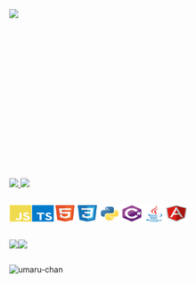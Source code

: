 <div align="center" style="display: flex">
   <img height="303em" src="https://i.imgur.com/MRnemuz.png"/>
</div> 

<div align="center" style="display: flex">
  <a href="https://github.com/alizgms">
  <img height="175em" src="https://github-readme-stats.vercel.app/api?username=alizgms&show_icons=true&theme=tokyonight&include_all_commits=true&count_private=true"/>
  <img height="175em" src="https://github-readme-stats.vercel.app/api/top-langs/?username=alizgms&layout=compact&langs_count=7&theme=tokyonight"/>
</div>
  
  ##
  
  <div align="center" style="display: flex"><br>
  <img align="center" alt="JS" height="30" width="40" src="https://raw.githubusercontent.com/devicons/devicon/master/icons/javascript/javascript-plain.svg">
  <img align="center" alt="TS" height="30" width="40" src="https://raw.githubusercontent.com/devicons/devicon/master/icons/typescript/typescript-plain.svg">
  <img align="center" alt="HTML" height="30" width="40" src="https://raw.githubusercontent.com/devicons/devicon/master/icons/html5/html5-original.svg">
  <img align="center" alt="CSS" height="30" width="40" src="https://raw.githubusercontent.com/devicons/devicon/master/icons/css3/css3-original.svg">
  <img align="center" alt="Python" height="30" width="40" src="https://raw.githubusercontent.com/devicons/devicon/master/icons/python/python-original.svg">
  <img align="center" alt="Csharp" height="30" width="40" src="https://raw.githubusercontent.com/devicons/devicon/master/icons/csharp/csharp-original.svg">
  <img align="center" alt="Java" height="30" width="40" src="https://raw.githubusercontent.com/devicons/devicon/master/icons/java/java-original.svg">
  <img align="center" alt="Angular" height="30" width="40" src="https://raw.githubusercontent.com/devicons/devicon/master/icons/angularjs/angularjs-original.svg">
  </div>
   
  ##
  
  <div align="center" style="display: flex"> 
  <a href="mailto:justadaliz@gmail.com"><img align="center" src="https://img.shields.io/badge/-Gmail-%23333?style=for-the-badge&logo=gmail&logoColor=white" target="_blank"></a>
  <a href="https://www.linkedin.com/in/alizgms target="_blank"><img align="center" src="https://img.shields.io/badge/-LinkedIn-%230077B5?style=for-the-badge&logo=linkedin&logoColor=white" target="_blank"></a> 
  </div>
  
  ## 
  
  <div align="center" style="display: flex">
  <img align="center" alt="umaru-chan" height="200em" src="https://media.giphy.com/media/GYtblmdLnemlO/giphy.gif">
  </div>
